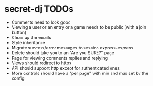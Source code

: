 # secret-dj TODOs

- Comments need to look good
- Viewing a user or an entry or a game needs to be public (with a join button)
- Clean up the emails
- Style inheritance
- Migrate success/error messages to session express-express
- Delete should take you to an "Are you SURE?" page
- Page for viewing comments replies and replying
- Views should redirect to https
- API should support http except for authenticated ones
- More controls should have a "per page" with min and max set by the config
